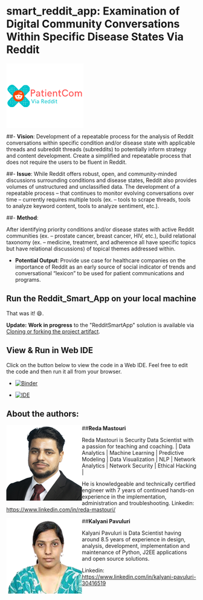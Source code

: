 # smart_reddit_app: Examination of Digital Community Conversations Within Specific Disease States Via Reddit

<img align="center" src="img/logo.png">

##- **Vision**: 
Development of a repeatable process for the analysis of Reddit conversations
within specific condition and/or disease state with applicable threads and subreddit
threads (subreddits) to potentially inform strategy and content development. Create a
simplified and repeatable process that does not require the users to be fluent in Reddit.

##- **Issue**: 
While Reddit offers robust, open, and community-minded discussions surrounding
conditions and disease states, Reddit also provides volumes of unstructured and
unclassified data. The development of a repeatable process – that continues to monitor
evolving conversations over time – currently requires multiple tools (ex. – tools to scrape
threads, tools to analyze keyword content, tools to analyze sentiment, etc.).

##- **Method**: 

After identifying priority conditions and/or disease states with active Reddit
communities (ex. – prostate cancer, breast cancer, HIV, etc.), build relational taxonomy
(ex. – medicine, treatment, and adherence all have specific topics but have relational
discussions) of topical themes addressed within.
- **Potential Output**: Provide use case for healthcare companies on the importance of
Reddit as an early source of social indicator of trends and conversational “lexicon” to be
used for patient communications and programs.

## Run the Reddit_Smart_App on your local machine


<!--  carbon code -- can you guess what it does? Run and see the result!
#Open terminal and run teh following
pip install streamlit 
sudo pip install -r requirement.txt

#Run the web app 
streamlit run redditsmartapp.py

-->

That was it! :smile:.

**Update:** **Work in progress** to the "RedditSmartApp" solution is available via [Cloning or forking the project artifact](https://github.com/RedaMastouri/smart_reddit_app.git).

## View & Run in Web IDE

Click on the button below to view the code in a Web IDE. Feel free to edit the code and then run it all from your browser.

- [![Binder](https://mybinder.org/badge_logo.svg)](https://mybinder.org/v2/gh/RedaMastouri/smart_reddit_app/HEAD)

- [![IDE](https://codio-public.s3.amazonaws.com/sharing/demo-in-ide.png)](https://codio.com/p/create/?from_github=gdbf)

## About the authors: 

##**Reda Mastouri**
<img align="left" src="img/mastouri.png">

Reda Mastouri is Security Data Scientist with a passion for teaching and coaching. | Data Analytics | Machine Learning | Predictive Modeling | Data Visualization | NLP | Network Analytics | Network Security | Ethical Hacking |

He is knowledgeable and technically certified engineer with 7 years of continued hands-on experience in the implementation, administration and troubleshooting.
Linkedin: https://www.linkedin.com/in/reda-mastouri/


##**Kalyani Pavuluri**
<img align="left" src="img/kalyani.png">

Kalyani Pavuluri is Data Scientist having around 8.5 years of experience in design, analysis, development, implementation and maintenance of Python, J2EE applications and open source solutions.

Linkedin: https://www.linkedin.com/in/kalyani-pavuluri-30416519
